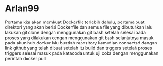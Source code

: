 # Arlan99
Pertama kita akan membuat Dockerfile terlebih dahulu, pertama buat direktori yang akan berisi Dockerfile dan semua file yang dibutuhkan
lalu lakukan git clone dengan menggunakan git bash 
setelah selesai pada proses yang dilakukan dengan menggunakan git bash 
selanjutnya masuk pada akun hub.docker lalu buatlah repository kemudian connected dengan link github yang telah dibuat
setelah itu build dan triggers setelah proses triggers selesai masuk pada katacoda untuk uji coba dengan menggunakan perintah docker pull 
